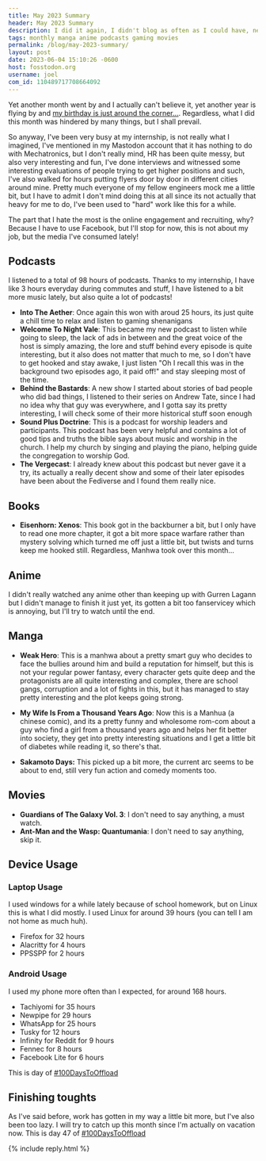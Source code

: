 ```yaml
---
title: May 2023 Summary
header: May 2023 Summary
description: I did it again, I didn't blog as often as I could have, nevertheless, this is what I did with my time this month, mostly.
tags: monthly manga anime podcasts gaming movies
permalink: /blog/may-2023-summary/
layout: post
date: 2023-06-04 15:10:26 -0600
host: fosstodon.org
username: joel
com_id: 110489717708664092
---
```


Yet another month went by and I actually can't believe it, yet another year is flying by and [my birthday is just around the corner...](/#support-me). Regardless, what I did this month was hindered by many things, but I shall prevail.

So anyway, I've been very busy at my internship, is not really what I imagined, I've mentioned in my Mastodon account that it has nothing to do with Mechatronics, but I don't really mind, HR has been quite messy, but also very interesting and fun, I've done interviews and witnessed some interesting evaluations of people trying to get higher positions and such, I've also walked for hours putting flyers door by door in different cities around mine. Pretty much everyone of my fellow engineers mock me a little bit, but I have to admit I don't mind doing this at all since its not actually that heavy for me to do, I've been used to "hard" work like this for a while.

The part that I hate the most is the online engagement and recruiting, why? Because I have to use Facebook, but I'll stop for now, this is not about my job, but the media I've consumed lately!

## Podcasts

I listened to a total of 98 hours of podcasts. Thanks to my internship, I have like 3 hours everyday during commutes and stuff, I have listened to a bit more music lately, but also quite a lot of podcasts!

- **Into The Aether**: Once again this won with aroud 25 hours, its just quite a chill time to relax and listen to gaming shenanigans
- **Welcome To Night Vale**: This became my new podcast to listen while going to sleep, the lack of ads in between and the great voice of the host is simply amazing, the lore and stuff behind every episode is quite interesting, but it also does not matter that much to me, so I don't have to get hooked and stay awake, I just listen "Oh I recall this was in the background two episodes ago, it paid off!" and stay sleeping most of the time.
- **Behind the Bastards**: A new show I started about stories of bad people who did bad things, I listened to their series on Andrew Tate, since I had no idea why that guy was everywhere, and I gotta say its pretty interesting, I will check some of their more historical stuff soon enough
- **Sound Plus Doctrine**: This is a podcast for worship leaders and participants. This podcast has been very helpful and contains a lot of good tips and truths the bible says about music and worship in the church. I help my church by singing and playing the piano, helping guide the congregation to worship God.
- **The Vergecast**: I already knew about this podcast but never gave it a try, its actually a really decent show and some of their later episodes have been about the Fediverse and I found them really nice.

## Books

- **Eisenhorn: Xenos**: This book got in the backburner a bit, but I only have to read one more chapter, it got a bit more space warfare rather than mystery solving which turned me off just a little bit, but twists and turns keep me hooked still. Regardless, Manhwa took over this month...

## Anime

I didn't really watched any anime other than keeping up with Gurren Lagann but I didn't manage to finish it just yet, its gotten a bit too fanservicey which is annoying, but I'll try to watch until the end.

## Manga

- **Weak Hero**: This is a manhwa about a pretty smart guy who decides to face the bullies around him and build a reputation for himself, but this is not your regular power fantasy, every character gets quite deep and the protagonists are all quite interesting and complex, there are school gangs, corruption and a lot of fights in this, but it has managed to stay pretty interesting and the plot keeps going strong.

- **My Wife Is From a Thousand Years Ago**: Now this is a Manhua (a chinese comic), and its a pretty funny and wholesome rom-com about a guy who find a girl from a thousand years ago and helps her fit better into society, they get into pretty interesting situations and I get a little bit of diabetes while reading it, so there's that.

- **Sakamoto Days:** This picked up a bit more, the current arc seems to be about to end, still very fun action and comedy moments too.

## Movies

- **Guardians of The Galaxy Vol. 3**: I don't need to say anything, a must watch.
- **Ant-Man and the Wasp: Quantumania**: I don't need to say anything, skip it.


## Device Usage

### Laptop Usage

I used windows for a while lately because of school homework, but on Linux this is what I did mostly. I used Linux for around 39 hours (you can tell I am not home as much huh).

- Firefox for 32 hours
- Alacritty for 4 hours
- PPSSPP for 2 hours

### Android Usage

I used my phone more often than I expected, for around 168 hours.

- Tachiyomi for 35 hours
- Newpipe for 29 hours
- WhatsApp for 25 hours
- Tusky for 12 hours
- Infinity for Reddit for 9 hours
- Fennec for 8 hours
- Facebook Lite for 6 hours

This is day of [#100DaysToOffload](https://100daystooffload.com)

## Finishing toughts

As I've said before, work has gotten in my way a little bit more, but I've also been too lazy. I will try to catch up this month since I'm actually on vacation now. This is day 47 of [#100DaysToOffload](https://100DaysToOffload.com)


{% include reply.html %}
